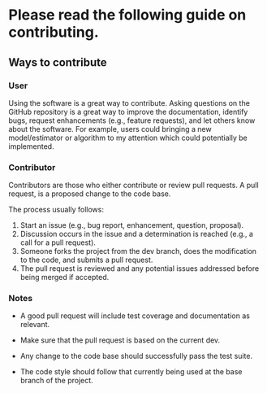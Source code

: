 # Please read the following guide on contributing.

## Ways to contribute

### User

Using the software is a great way to contribute. Asking questions on the GitHub repository is a great way to improve the documentation, identify bugs, request enhancements (e.g., feature requests), and let others know about the software. For example, users could bringing a new model/estimator or algorithm to my attention which could potentially be implemented.

### Contributor

Contributors are those who either contribute or review pull requests. A pull request, is a proposed change to the code base.

The process usually follows:

1. Start an issue (e.g., bug report, enhancement, question, proposal).
2. Discussion occurs in the issue and a determination is reached (e.g., a call for a pull request).
3. Someone forks the project from the dev branch, does the modification to the code, and submits a pull request.
4. The pull request is reviewed and any potential issues addressed before being merged if accepted.

### Notes

- A good pull request will include test coverage and documentation as relevant.

- Make sure that the pull request is based on the current dev.

- Any change to the code base should successfully pass the test suite.

- The code style should follow that currently being used at the base branch of the project.